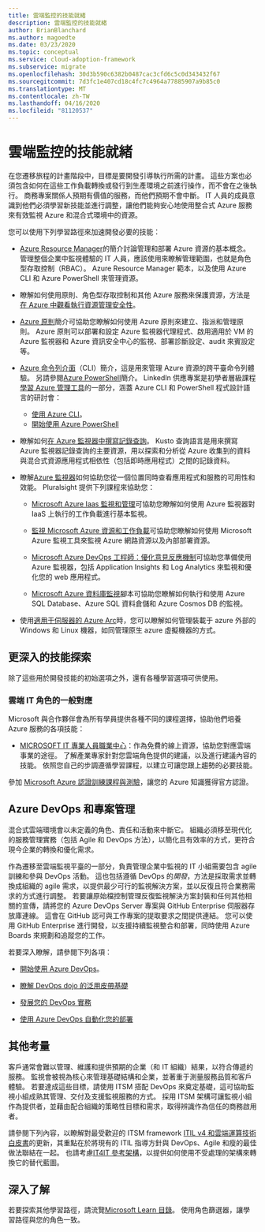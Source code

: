 ```yaml
---
title: 雲端監控的技能就緒
description: 雲端監控的技能就緒
author: BrianBlanchard
ms.author: magoedte
ms.date: 03/23/2020
ms.topic: conceptual
ms.service: cloud-adoption-framework
ms.subservice: migrate
ms.openlocfilehash: 30d3b590c6382b0487cac3cfd6c5c0d343432f67
ms.sourcegitcommit: 7d3fc1e407cd18c4fc7c4964a77885907a9b85c0
ms.translationtype: MT
ms.contentlocale: zh-TW
ms.lasthandoff: 04/16/2020
ms.locfileid: "81120537"
---
```

<!-- cSpell:ignore kusto ITIL -->

# <a name="skills-readiness-for-cloud-monitoring"></a>雲端監控的技能就緒

在您遷移旅程的計畫階段中，目標是要開發引導執行所需的計畫。 這些方案也必須包含如何在這些工作負載轉換或發行到生產環境之前進行操作，而不會在之後執行。 商務專案關係人預期有價值的服務，而他們預期不會中斷。 IT 人員的成員意識到他們必須學習新技能並進行調整，讓他們能夠安心地使用整合式 Azure 服務來有效監視 Azure 和混合式環境中的資源。

您可以使用下列學習路徑來加速開發必要的技能：

- [Azure Resource Manager](https://docs.microsoft.com/azure/azure-resource-manager/management/overview)的簡介討論管理和部署 Azure 資源的基本概念。 管理整個企業中監視體驗的 IT 人員，應該使用來瞭解管理範圍，也就是角色型存取控制（RBAC）。 Azure Resource Manager 範本，以及使用 Azure CLI 和 Azure PowerShell 來管理資源。

- 瞭解如何使用原則、角色型存取控制和其他 Azure 服務來保護資源，方法是[在 Azure 中觀看執行資源管理安全性](https://docs.microsoft.com/learn/paths/implement-resource-mgmt-security)。

- [Azure 原則](https://docs.microsoft.com/azure/governance/policy/overview)簡介可協助您瞭解如何使用 Azure 原則來建立、指派和管理原則。 Azure 原則可以部署和設定 Azure 監視器代理程式、啟用適用於 VM 的 Azure 監視器和 Azure 資訊安全中心的監視、部署診斷設定、audit 來賓設定等。

- [Azure 命令列介面](https://docs.microsoft.com/cli/azure/get-started-with-azure-cli?view=azure-cli-latest)（CLI）簡介，這是用來管理 Azure 資源的跨平臺命令列體驗。 另請參閱[Azure PowerShell](https://docs.microsoft.com/powershell/azure/?view=azps-3.6.1)簡介。 LinkedIn 供應專案是初學者層級課程[學習 Azure 管理工具](https://www.linkedin.com/learning/learning-azure-management-tools)的一部分，涵蓋 Azure CLI 和 PowerShell 程式設計語言的研討會：

  - [使用 Azure CLI](https://www.linkedin.com/learning/learning-azure-management-tools/use-the-azure-cli)。
  - [開始使用 Azure PowerShell](https://www.linkedin.com/learning/learning-azure-management-tools/understand-azure-powershell)

- 瞭解如何[在 Azure 監視器中撰寫記錄查詢](https://docs.microsoft.com/azure/azure-monitor/log-query/get-started-queries)。  Kusto 查詢語言是用來撰寫 Azure 監視器記錄查詢的主要資源，用以探索和分析從 Azure 收集到的資料與混合式資源應用程式相依性（包括即時應用程式）之間的記錄資料。

- 瞭解[Azure 監視器](https://docs.microsoft.com/azure/azure-monitor/overview)如何協助您從一個位置同時查看應用程式和服務的可用性和效能。 Pluralsight 提供下列課程來協助您：

  - [Microsoft Azure Iaas 監視和管理](https://www.pluralsight.com/courses/azure-iaas-monitoring-management-getting-started)可協助您瞭解如何使用 Azure 監視器對 IaaS 上執行的工作負載進行基本監視。

  - [監視 Microsoft Azure 資源和工作負載](https://www.pluralsight.com/courses/microsoft-azure-resources-workloads-monitoring)可協助您瞭解如何使用 Microsoft Azure 監視工具來監視 Azure 網路資源以及內部部署資源。

  - [Microsoft Azure DevOps 工程師：優化意見反應機制](https://www.pluralsight.com/courses/microsoft-azure-optimize-feedback-mechanisms)可協助您準備使用 Azure 監視器，包括 Application Insights 和 Log Analytics 來監視和優化您的 web 應用程式。

  - [Microsoft Azure 資料庫監視](https://www.pluralsight.com/courses/microsoft-azure-database-playbook-monitoring)腳本可協助您瞭解如何執行和使用 Azure SQL Database、Azure SQL 資料倉儲和 Azure Cosmos DB 的監視。

- 使用[適用于伺服器的 Azure Arc](https://docs.microsoft.com/azure/azure-arc/servers/overview)時，您可以瞭解如何管理裝載于 azure 外部的 Windows 和 Linux 機器，如同管理原生 azure 虛擬機器的方式。

## <a name="deeper-skills-exploration"></a>更深入的技能探索

除了這些用於開發技能的初始選項之外，還有各種學習選項可供使用。

### <a name="typical-mappings-of-cloud-it-roles"></a>雲端 IT 角色的一般對應

Microsoft 與合作夥伴會為所有學員提供各種不同的課程選擇，協助他們培養 Azure 服務的各項技能：

- [MICROSOFT IT 專業人員職業中心](https://www.microsoft.com/itpro)：作為免費的線上資源，協助您對應雲端事業的途徑。 了解產業專家針對您雲端角色提供的建議，以及進行建議內容的技能。 依照您自己的步調遵循學習課程，以建立可讓您跟上趨勢的必要技能。

參加 [Microsoft Azure 認證訓練課程與測驗]( https://www.microsoft.com/learning/certification-overview.aspx)，讓您的 Azure 知識獲得官方認證。

## <a name="azure-devops-and-project-management"></a>Azure DevOps 和專案管理

混合式雲端環境會以未定義的角色、責任和活動來中斷它。 組織必須移至現代化的服務管理實務（包括 Agile 和 DevOps 方法），以簡化且有效率的方式，更符合現今企業的轉換和優化需求。

作為遷移至雲端監視平臺的一部分，負責管理企業中監視的 IT 小組需要包含 agile 訓練和參與 DevOps 活動。 這也包括遵循 DevOps 的*開發*，方法是採取需求並轉換成組織的 agile 需求，以提供最少可行的監視解決方案，並以反復且符合業務需求的方式進行調整。 若要讓原始檔控制管理反復監視解決方案封裝和任何其他相關的宣傳，請將您的 Azure DevOps Server 專案與 GitHub Enterprise 伺服器存放庫連線。 這會在 GitHub 認可與工作專案的提取要求之間提供連結。 您可以使用 GitHub Enterprise 進行開發，以支援持續監視整合和部署，同時使用 Azure Boards 來規劃和追蹤您的工作。

若要深入瞭解，請參閱下列各項：

- [開始使用 Azure DevOps](https://docs.microsoft.com/learn/modules/get-started-with-devops)。

- [瞭解 DevOps dojo 的泛用皮帶基礎](https://docs.microsoft.com/learn/paths/devops-dojo-white-belt-foundation)

- [發展您的 DevOps 實務](https://docs.microsoft.com/learn/paths/evolve-your-devops-practices)

- [使用 Azure DevOps 自動化您的部署](https://docs.microsoft.com/learn/paths/automate-deployments-azure-devops)

## <a name="other-considerations"></a>其他考量

客戶通常會難以管理、維護和提供預期的企業（和 IT 組織）結果，以符合傳遞的服務。 監視會被視為核心來管理基礎結構和企業，並著重于測量服務品質和客戶體驗。 若要達成這些目標，請使用 ITSM 搭配 DevOps 來奠定基礎，這可協助監視小組成熟其管理、交付及支援監視服務的方式。 採用 ITSM 架構可讓監視小組作為提供者，並藉由配合組織的策略性目標和需求，取得辨識作為信任的商務啟用者。

請參閱下列內容，以瞭解對最受歡迎的 ITSM framework [ITIL v4 和雲端運算技術白皮書](https://www.axelos.com/case-studies-and-white-papers/itil-4-and-the-cloud)的更新，其重點在於將現有的 ITIL 指導方針與 DevOps、Agile 和瘦的最佳做法聯結在一起。 也請考慮[IT4IT 參考架構](https://www.opengroup.org/it4it)，以提供如何使用不受處理的架構來轉換它的替代藍圖。

## <a name="learn-more"></a>深入了解

若要探索其他學習路徑，請流覽[Microsoft Learn 目錄](https://docs.microsoft.com/learn/browse)。 使用角色篩選器，讓學習路徑與您的角色一致。

